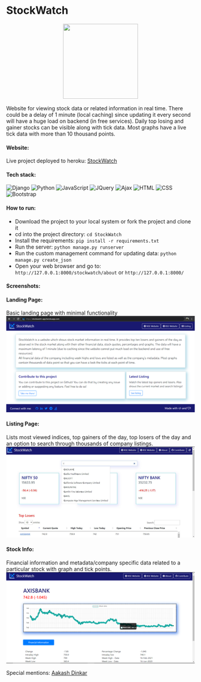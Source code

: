 # StockWatch
<p align="center">
  <img width="200" height="200" src="https://github.com/vanigupta20024/StockWatch/blob/master/Readme_images/logo.ico">
</p>

Website for viewing stock data or related information in real time. There could be a delay of 1 minute (local caching) since updating it every second will have a huge load on backend (in free services). Daily top losing and gainer stocks can be visible along with tick data. Most graphs have a live tick data with more than 10 thousand points.

#### Website:
Live project deployed to heroku: [StockWatch](https://stockwatch-app.herokuapp.com/)

#### Tech stack:
![Django](https://img.shields.io/badge/-Django-red)
![Python](https://img.shields.io/badge/-Python%20-blueviolet)
![JavaScript](https://img.shields.io/badge/-JavaScript-brightgreen)
![JQuery](https://img.shields.io/badge/-JQuery-yellow)
![Ajax](https://img.shields.io/badge/-Ajax-blue)
![HTML](https://img.shields.io/badge/-HTML-lightgrey)
![CSS](https://img.shields.io/badge/-CSS-9fc)
![Bootstrap](https://img.shields.io/badge/-Bootstrap-orange)

#### How to run:
- Download the project to your local system or fork the project and clone it
- cd into the project directory: `cd StockWatch`
- Install the requirements: `pip install -r requirements.txt`
- Run the server: `python manage.py runserver`
- Run the custom management command for updating data: `python manage.py create_json`
- Open your web browser and go to: `http://127.0.0.1:8000/stockwatch/about` or `http://127.0.0.1:8000/`

#### Screenshots:

#### Landing Page:
Basic landing page with minimal functionality
![Landing](https://github.com/vanigupta20024/StockWatch/blob/master/Readme_images/landing_page.PNG)


#### Listing Page: 
Lists most viewed indices, top gainers of the day, top losers of the day and an option to search through thousands of company listings.
![Listing](https://github.com/vanigupta20024/StockWatch/blob/master/Readme_images/listing.jpg)

#### Stock Info:
Financial information and metadata/company specific data related to a particular stock with graph and tick points.
![Info](https://github.com/vanigupta20024/StockWatch/blob/master/Readme_images/info_page.PNG)

Special mentions: [Aakash Dinkar](https://github.com/aakashdinkar)
